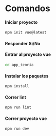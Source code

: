 # Comandos
#### Iniciar proyecto

``` sh
npm init vue@latest 
```

#### Responder Si/No


#### Entrar al proyecto vue
``` sh
cd app_teoria
```
 
#### Instalar los paquetes
``` sh
npm install
```

#### Correr lint
``` sh
npm run lint
```

#### Correr proyecto vue
``` sh
npm run dev
```

